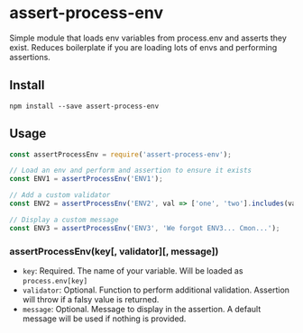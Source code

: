 # assert-process-env
Simple module that loads env variables from process.env and asserts they exist. Reduces boilerplate if you are loading lots of envs and performing assertions.

## Install
```shell
npm install --save assert-process-env
```

## Usage
```javascript
const assertProcessEnv = require('assert-process-env');

// Load an env and perform and assertion to ensure it exists
const ENV1 = assertProcessEnv('ENV1');

// Add a custom validator
const ENV2 = assertProcessEnv('ENV2', val => ['one', 'two'].includes(val));

// Display a custom message
const ENV3 = assertProcessEnv('ENV3', 'We forgot ENV3... Cmon...');
```

### assertProcessEnv(key[, validator][, message])
- `key`: Required. The name of your variable. Will be loaded as `process.env[key]`
- `validator`: Optional. Function to perform additional validation. Assertion will throw if a falsy value is returned.
- `message`: Optional. Message to display in the assertion. A default message will be used if nothing is provided.
